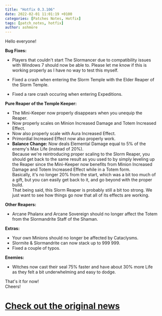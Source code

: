 ```yaml
---
title: "Hotfix 0.3.106"
date: 2022-02-01 11:01:19 +0100
categories: [Patches Notes, Hotfix]
tags: [patch_notes, hotfix]
author: ashmore
---
```

Hello everyone!  
  
**Bug Fixes:**  
- Players that couldn't start The Slormancer due to compatibility issues with Windows 7 should now be able to. Please let me know if this is working properly as I have no way to test this myself.  
  
- Fixed a crash when entering the Slorm Temple with the Elder Reaper of the Slorm Temple.  
- Fixed a rare crash occuring when entering Expeditions.  
  
**Pure Reaper of the Temple Keeper:**  
- The Mini-Keeper now properly disappears when you unequip the Reaper.  
- Now properly scales on Minion Increased Damage and Totem Increased Effect.  
- Now also properly scale with Aura Increased Effect.  
- Primordial Increased Effect now also properly work.  
- **Balance Change:** Now deals Elemental Damage equal to 5% of the enemy's Max Life (instead of 20%).  
Because we're reintroducing proper scaling to the Slorm Reaper, you should get back to the same result as you used to by simply leveling up the Reaper since the Mini-Keeper now benefits from Minion Increased Damage and Totem Increased Effect while in a Totem form.  
Basically, it's no longer 20% from the start, which was a bit too much of a gift, but you can easily get back to it, and go beyond with the proper build.  
That being said, this Slorm Reaper is probably still a bit too strong. We just want to see how things go now that all of its effects are working.  
  
**Other Reapers:**  
- Arcane Phalanx and Arcane Sovereign should no longer affect the Totem from the Slormandrite Staff of the Shaman.  
  
**Extras:**  
- Your own Minions should no longer be affected by Cataclysms.  
- Slormite & Slormandrite can now stack up to 999 999.  
- Fixed a couple of typos.  
  
**Enemies:**  
- Witches now cast their seal 75% faster and have about 30% more Life as they felt a bit underwhelming and easy to dodge.  
  
  
That's it for now!  
Cheers!  
  
  

# <a href="https://steamstore-a.akamaihd.net/news/externalpost/steam_community_announcements/4237326104337218241" target="_blank">Check out the original news</a>